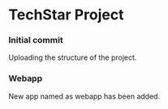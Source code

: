 # TechStar Project

### Initial commit
Uploading the structure of the project.

### Webapp
New app named as webapp has been added.